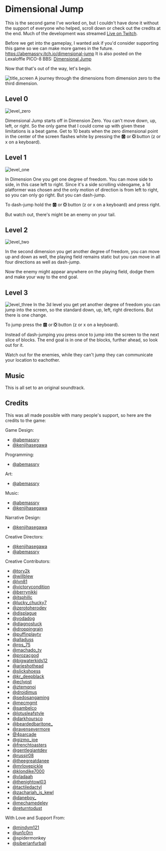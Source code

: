 # Dimensional Jump

This is the second game I've worked on, but I couldn't have done it without the support of everyone who helped, scroll down or check out the credits at the end. Much of the development was streamed [Live on Twitch](https://www.twitch.tv/abemassry).

Before we get into the gameplay, I wanted ask if you'd consider supporting this game so we can make more games in the future. https://abemassry.itch.io/dimensional-jump
It is also posted on the Lexaloffle PICO-8 BBS: [Dimensional Jump]()

Now that that's out of the way, let's begin.

![title_screen](https://wsnd.io/VvdFoU2O/dimensional-jump_title.gif)
A journey through the dimensions from dimension zero to the third dimension.

## Level 0
![level_zero](https://wsnd.io/SWjLLnRc/dimensional-jump_0.gif)

Dimensional Jump starts off in Dimension Zero. You can't move down, up, left, or right. So the only game that I could come up with given these limitations is a beat game. Get to 10 beats when the zero dimensional point in the center of the screen flashes white by pressing the 🅾️ or ❎ button (z or x on a keyboard).

## Level 1
![level_one](https://wsnd.io/NgnmQFNM/dimensional-jump_1.gif)

In Dimension One you get one degree of freedom. You can move side to side, in this case left to right. Since it's a side scrolling videogame, a 1d platformer was chosen and the only motion of direction is from left to right, so you can only go right. But you can dash-jump.

To dash-jump hold the 🅾️ or ❎ button (z or x on a keyboard) and press right.

But watch out, there's might be an enemy on your tail.

## Level 2
![level_two](https://wsnd.io/cfCO6Qyv/dimensional-jump_2.gif)

In the second dimension you get another degree of freedom, you can move up and down as well, the playing field remains static but you can move in all four directions as well as dash-jump.

Now the enemy might appear anywhere on the playing field, dodge them and make your way to the end goal.

## Level 3
![level_three](https://wsnd.io/M6sxwAn9/dimensional-jump_3d_long.gif)
In the 3d level you get yet another degree of freedom you can jump into the screen, so the standard down, up, left, right directions. But there is one change.

To jump press the 🅾️ or ❎ button (z or x on a keyboard).

Instead of dash-jumping you press once to jump into the screen to the next slice of blocks. The end goal is in one of the blocks, further ahead, so look out for it.

Watch out for the enemies, while they can't jump they can communicate your location to eachother.

## Music
This is all set to an original soundtrack.

## Credits

This was all made possible with many people's support, so here are the credits to the game:

Game Design:
- [@abemassry](https://twitter.com/abemassry)
- [@kenjihasegawa](https://twitter.com/kenjihasegawa)

Programming:
- [@abemassry](https://twitter.com/abemassry)

Art:
- [@abemassry](https://twitter.com/abemassry)

Music:
- [@abemassry](https://twitter.com/abemassry)
- [@kenjihasegawa](https://twitter.com/kenjihasegawa)

Narrative Design:
- [@kenjihasegawa](https://twitter.com/kenjihasegawa)

Creative Directors:
- [@kenjihasegawa](https://twitter.com/kenjihasegawa)
- [@abemassry](https://twitter.com/abemassry)

Creative Contributors:
- [@tory2k](https://twitch.tv/tory2k)
- [@willblew](https://twitch.tv/willblew)
- [@lyn81](https://twitch.tv/lyn81)
- [@victorycondition](https://twitch.tv/victorycondition)
- [@berrynikki](https://twitch.tv/berrynikki)
- [@itsphillc](https://twitch.tv/itsphillc)
- [@lucky_chucky7](https://twitch.tv/lucky_chucky7)
- [@zerotoherodev](https://twitch.tv/zerotoherodev)
- [@displague](https://twitch.tv/displague)
- [@yodadog](https://twitch.tv/yodadog)
- [@diagnostuck](https://twitch.tv/diagnostuck)
- [@droppingrain](https://twitch.tv/droppingrain)
- [@puffinplaytv](https://twitch.tv/puffinplaytv)
- [@alladuss](https://twitch.tv/alladuss)
- [@rps_75](https://twitch.tv/rps_75)
- [@machado_tv](https://twitch.tv/machado_tv)
- [@prozacgod](https://twitch.tv/prozacgod)
- [@bigwaterkids12](https://twitch.tv/bigwaterkids12)
- [@arieshothead](https://twitch.tv/arieshothead)
- [@slickshoess](https://twitch.tv/slickshoess)
- [@kr_deepblack](https://twitch.tv/kr_deepblack)
- [@eclypst](https://twitch.tv/eclypst)
- [@ztemqnoj](https://twitch.tv/ztemqnoj)
- [@droidimus](https://twitch.tv/droidimus)
- [@sedosangaming](https://twitch.tv/sedosangaming)
- [@mecmgmt](https://twitch.tv/mecmgmt)
- [@sambelco](https://twitch.tv/sambelco)
- [@lotusleafstyle](https://twitch.tv/lotusleafstyle)
- [@darkhoursco](https://twitch.tv/darkhoursco)
- [@beardedbaritone_](https://twitch.tv/beardedbaritone_)
- [@ravensevermore](https://twitch.tv/ravensevermore)
- [@4parcade](https://twitch.tv/4parcade)
- [@gizmo_joe](https://twitch.tv/gizmo_joe)
- [@frenchtoasters](https://twitch.tv/frenchtoasters)
- [@gentlegiantdev](https://twitch.tv/gentlegiantdev)
- [@russjr08](https://twitch.tv/russjr08)
- [@theegreatdanee](https://twitch.tv/theegreatdanee)
- [@mrlovepickle](https://twitch.tv/mrlovepickle)
- [@klondike7000](https://twitch.tv/klondike7000)
- [@vladaah](https://twitch.tv/vladaah)
- [@thenightowl03](https://twitch.tv/thenightowl03)
- [@tactiledactyl](https://twitch.tv/tactiledactyl)
- [@zachariah_is_kewl](https://twitch.tv/zachariah_is_kewl)
- [@daneboy_](https://twitch.tv/daneboy_)
- [@mechamedeley](https://twitch.tv/mechamedeley)
- [@returntodust](https://twitch.tv/returntodust)

With Love and Support From:
- [@mindym121](https://www.instagram.com/mindym121)
- [@un1c0rn](https://www.lexaloffle.com/bbs/?uid=40576)
- @spidermonkey
- [@siberianfurball](https://www.instagram.com/siberianfurball)
